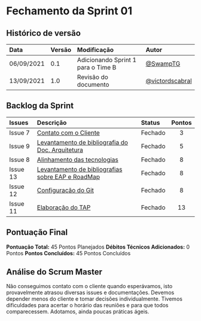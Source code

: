# Fechamento da Sprint 01

## Histórico de versão

| **Data** |  **Versão** | **Modificação**  |  **Autor** |
|:-|:-|:-|:-|
|    06/09/2021   |  0.1 | Adicionando Sprint 1 para o Time B  | [@SwampTG](https://github.com/SwampTG) |
|    13/09/2021   |  1.0 | Revisão do documento  | [@victordscabral](https://github.com/victordscabral) |

## Backlog da Sprint

| **Issues** |  **Descrição** | **Status**  |  **Pontos** |
|:-|:-|:-|:-:|
|    Issue 7   |  [Contato com o Cliente](https://github.com/fga-eps-mds/2021-1-hospitalar/issues/7)| Fechado  | 3 |
|    Issue 9   |  [Levantamento de bibliografia do Doc. Arquitetura](https://github.com/fga-eps-mds/2021-1-hospitalar/issues/9)| Fechado  | 5 |
|    Issue 8   |  [Alinhamento das tecnologias](https://github.com/fga-eps-mds/2021-1-hospitalar/issues/8) | Fechado  | 8 |
|    Issue 13   | [Levantamento de bibliografias sobre EAP e RoadMap](https://github.com/fga-eps-mds/2021-1-hospitalar/issues/13) | Fechado | 8 |
|    Issue 12   | [Configuração do Git](https://github.com/fga-eps-mds/2021-1-hospitalar/issues/12) | Fechado | 8 |
|    Issue 11   |  [Elaboração do TAP](https://github.com/fga-eps-mds/2021-1-hospitalar/issues/11) | Fechado | 13 |

## Pontuação Final

**Pontuação Total:** 45 Pontos Planejados
**Débitos Técnicos Adicionados:** 0 Pontos
**Pontos Concluídos:** 45 Pontos Concluídos

## Análise do Scrum Master

Não conseguimos contato com o cliente quando esperávamos, isto provavelmente atrasou diversas issues e documentações. Devemos depender menos do cliente e tomar decisões individualmente. Tivemos dificuldades para acertar o horário das reuniões e para que todos comparecessem. Adotamos, ainda poucas práticas ágeis.
